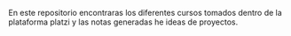 En este repositorio encontraras los diferentes cursos tomados dentro de la plataforma platzi y las notas generadas he ideas de proyectos.
